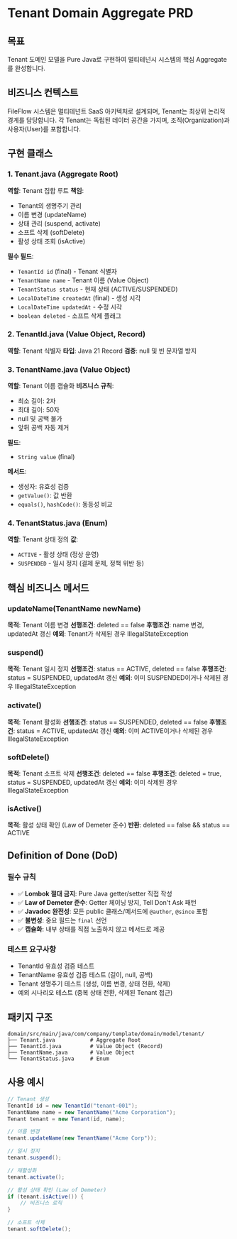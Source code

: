 # Tenant Domain Aggregate PRD

## 목표
Tenant 도메인 모델을 Pure Java로 구현하여 멀티테넌시 시스템의 핵심 Aggregate를 완성합니다.

## 비즈니스 컨텍스트
FileFlow 시스템은 멀티테넌트 SaaS 아키텍처로 설계되며, Tenant는 최상위 논리적 경계를 담당합니다.
각 Tenant는 독립된 데이터 공간을 가지며, 조직(Organization)과 사용자(User)를 포함합니다.

## 구현 클래스

### 1. Tenant.java (Aggregate Root)
**역할**: Tenant 집합 루트
**책임**:
- Tenant의 생명주기 관리
- 이름 변경 (updateName)
- 상태 관리 (suspend, activate)
- 소프트 삭제 (softDelete)
- 활성 상태 조회 (isActive)

**필수 필드**:
- `TenantId id` (final) - Tenant 식별자
- `TenantName name` - Tenant 이름 (Value Object)
- `TenantStatus status` - 현재 상태 (ACTIVE/SUSPENDED)
- `LocalDateTime createdAt` (final) - 생성 시각
- `LocalDateTime updatedAt` - 수정 시각
- `boolean deleted` - 소프트 삭제 플래그

### 2. TenantId.java (Value Object, Record)
**역할**: Tenant 식별자
**타입**: Java 21 Record
**검증**: null 및 빈 문자열 방지

### 3. TenantName.java (Value Object)
**역할**: Tenant 이름 캡슐화
**비즈니스 규칙**:
- 최소 길이: 2자
- 최대 길이: 50자
- null 및 공백 불가
- 앞뒤 공백 자동 제거

**필드**:
- `String value` (final)

**메서드**:
- 생성자: 유효성 검증
- `getValue()`: 값 반환
- `equals()`, `hashCode()`: 동등성 비교

### 4. TenantStatus.java (Enum)
**역할**: Tenant 상태 정의
**값**:
- `ACTIVE` - 활성 상태 (정상 운영)
- `SUSPENDED` - 일시 정지 (결제 문제, 정책 위반 등)

## 핵심 비즈니스 메서드

### updateName(TenantName newName)
**목적**: Tenant 이름 변경
**선행조건**: deleted == false
**후행조건**: name 변경, updatedAt 갱신
**예외**: Tenant가 삭제된 경우 IllegalStateException

### suspend()
**목적**: Tenant 일시 정지
**선행조건**: status == ACTIVE, deleted == false
**후행조건**: status = SUSPENDED, updatedAt 갱신
**예외**: 이미 SUSPENDED이거나 삭제된 경우 IllegalStateException

### activate()
**목적**: Tenant 활성화
**선행조건**: status == SUSPENDED, deleted == false
**후행조건**: status = ACTIVE, updatedAt 갱신
**예외**: 이미 ACTIVE이거나 삭제된 경우 IllegalStateException

### softDelete()
**목적**: Tenant 소프트 삭제
**선행조건**: deleted == false
**후행조건**: deleted = true, status = SUSPENDED, updatedAt 갱신
**예외**: 이미 삭제된 경우 IllegalStateException

### isActive()
**목적**: 활성 상태 확인 (Law of Demeter 준수)
**반환**: deleted == false && status == ACTIVE

## Definition of Done (DoD)

### 필수 규칙
- ✅ **Lombok 절대 금지**: Pure Java getter/setter 직접 작성
- ✅ **Law of Demeter 준수**: Getter 체이닝 방지, Tell Don't Ask 패턴
- ✅ **Javadoc 완전성**: 모든 public 클래스/메서드에 `@author`, `@since` 포함
- ✅ **불변성**: 중요 필드는 `final` 선언
- ✅ **캡슐화**: 내부 상태를 직접 노출하지 않고 메서드로 제공

### 테스트 요구사항
- TenantId 유효성 검증 테스트
- TenantName 유효성 검증 테스트 (길이, null, 공백)
- Tenant 생명주기 테스트 (생성, 이름 변경, 상태 전환, 삭제)
- 예외 시나리오 테스트 (중복 상태 전환, 삭제된 Tenant 접근)

## 패키지 구조
```
domain/src/main/java/com/company/template/domain/model/tenant/
├── Tenant.java           # Aggregate Root
├── TenantId.java         # Value Object (Record)
├── TenantName.java       # Value Object
└── TenantStatus.java     # Enum
```

## 사용 예시
```java
// Tenant 생성
TenantId id = new TenantId("tenant-001");
TenantName name = new TenantName("Acme Corporation");
Tenant tenant = new Tenant(id, name);

// 이름 변경
tenant.updateName(new TenantName("Acme Corp"));

// 일시 정지
tenant.suspend();

// 재활성화
tenant.activate();

// 활성 상태 확인 (Law of Demeter)
if (tenant.isActive()) {
    // 비즈니스 로직
}

// 소프트 삭제
tenant.softDelete();
```
